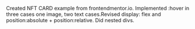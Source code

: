 Created NFT CARD example from frontendmentor.io. Implemented :hover in three cases one image, two text cases.Revised display: flex and position:absolute + position:relative. Did nested divs.

